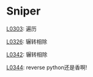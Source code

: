 # Sniper

[L0303](https://leetcode-cn.com/problems/range-sum-query-immutable/): 遍历

[L0326](https://leetcode-cn.com/problems/power-of-three/): 辗转相除

[L0342](https://leetcode-cn.com/problems/power-of-four/): 辗转相除

[L0344](https://leetcode-cn.com/problems/reverse-string/): reverse  python还是香啊!